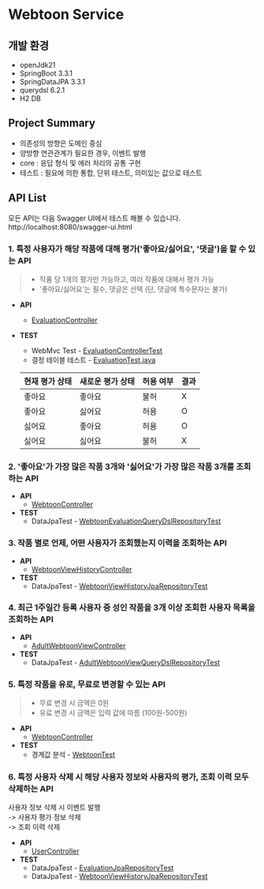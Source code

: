 # Webtoon Service

## 개발 환경
- openJdk21
- SpringBoot 3.3.1
- SpringDataJPA 3.3.1
- querydsl 6.2.1
- H2 DB

## Project Summary
- 의존성의 방향은 도메인 중심
- 양방향 연관관계가 필요한 경우, 이벤트 발행  
- core : 응답 형식 및 에러 처리의 공통 구현
- 테스트 : 필요에 의한 통합, 단위 테스트, 의미있는 값으로 테스트


## API List
모든 API는 다음 Swagger UI에서 테스트 해볼 수 있습니다.  
http://localhost:8080/swagger-ui.html

### 1. 특정 사용자가 해당 작품에 대해 평가('좋아요/싫어요', '댓글')을 할 수 있는 API
> - 작품 당 1개의 평가만 가능하고, 여러 작품에 대해서 평가 가능
> - '좋아요/싫어요'는 필수, 댓글은 선택 (단, 댓글에 특수문자는 불가)

- **API**
  - [EvaluationController](src/main/java/com/lezhin/webtoon/webtoonservice/evaluation/api/EvaluationController.java)
- **TEST**
  - WebMvc Test - [EvaluationControllerTest](src/test/java/com/lezhin/webtoon/webtoonservice/evaluation/api/EvaluationControllerTest.java)
  - 결정 테이블 테스트 - [EvaluationTest.java](src/test/java/com/lezhin/webtoon/webtoonservice/evaluation/domain/EvaluationTest.java)


  | 현재 평가 상태 | 새로운 평가 상태 | 허용 여부 | 결과 |  
  | ------------- | ------------- | -------- | ----- |    
  | 좋아요         | 좋아요         | 불허     | X     |  
  | 좋아요         | 싫어요         | 허용     | O     |  
  | 싫어요         | 좋아요         | 허용     | O     |  
  | 싫어요         | 싫어요         | 불허     | X     |  


### 2. '좋아요'가 가장 많은 작품 3개와 '싫어요'가 가장 많은 작품 3개를 조회하는 API

- **API**
  - [WebtoonController](src/main/java/com/lezhin/webtoon/webtoonservice/webtoon/api/WebtoonController.java)
- **TEST**
  - DataJpaTest - [WebtoonEvaluationQueryDslRepositoryTest](src/test/java/com/lezhin/webtoon/webtoonservice/query/infrastructure/WebtoonEvaluationQueryDslRepositoryTest.java)

### 3. 작품 별로 언제, 어떤 사용자가 조회했는지 이력을 조회하는 API

- **API**
  - [WebtoonViewHistoryController](src/main/java/com/lezhin/webtoon/webtoonservice/history/api/WebtoonViewHistoryController.java)
- **TEST**
  - DataJpaTest - [WebtoonViewHistoryJpaRepositoryTest](src/test/java/com/lezhin/webtoon/webtoonservice/history/infrastructure/WebtoonViewHistoryJpaRepositoryTest.java)

### 4. 최근 1주일간 등록 사용자 중 성인 작품을 3개 이상 조회한 사용자 목록을 조회하는 API

- **API**
  - [AdultWebtoonViewController](src/main/java/com/lezhin/webtoon/webtoonservice/query/api/AdultWebtoonViewController.java)
- **TEST**
  - DataJpaTest - [AdultWebtoonViewQueryDslRepositoryTest](src/test/java/com/lezhin/webtoon/webtoonservice/query/infrastructure/AdultWebtoonViewQueryDslRepositoryTest.java)

### 5. 특정 작품을 유로, 무료로 변경할 수 있는 API
> - 무료 변경 시 금액은 0원
> - 유료 변경 시 금액은 입력 값에 따름 (100원-500원)

- **API**
  - [WebtoonController](src/main/java/com/lezhin/webtoon/webtoonservice/webtoon/api/WebtoonController.java)
- **TEST**
  - 경계값 분석 - [WebtoonTest](src/test/java/com/lezhin/webtoon/webtoonservice/webtoon/domain/WebtoonTest.java)

### 6. 특정 사용자 삭제 시 해당 사용자 정보와 사용자의 평가, 조회 이력 모두 삭제하는 API
사용자 정보 삭제 시 이벤트 발행  
-> 사용자 평가 정보 삭제  
-> 조회 이력 삭제  
- **API**
  - [UserController](src/main/java/com/lezhin/webtoon/webtoonservice/user/api/UserController.java)
- **TEST**
  - DataJpaTest - [EvaluationJpaRepositoryTest](src/test/java/com/lezhin/webtoon/webtoonservice/evaluation/infrastructure/EvaluationJpaRepositoryTest.java)  
  - DataJpaTest - [WebtoonViewHistoryJpaRepositoryTest](src/test/java/com/lezhin/webtoon/webtoonservice/history/infrastructure/WebtoonViewHistoryJpaRepositoryTest.java)
